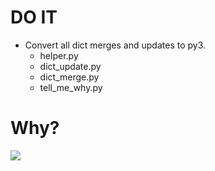 # DO IT
* Convert all dict merges and updates to py3.
  * helper.py
  * dict_update.py
  * dict_merge.py
  * tell_me_why.py

# Why?
![](https://media.giphy.com/media/IeFNlbZymiaas/giphy.gif)